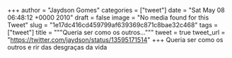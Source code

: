 
+++
author = "Jaydson Gomes"
categories = ["tweet"]
date = "Sat May 08 06:48:12 +0000 2010"
draft = false
image = "No media found for this Tweet"
slug = "1e17dc416cd459799af639369c871c8bae32c468"
tags = ["tweet"]
title = """Queria ser como os outros..."""
tweet = true
tweet_url = "https://twitter.com/jaydson/status/13595171514"
+++
Queria ser como os outros e rir das desgraças da vida
